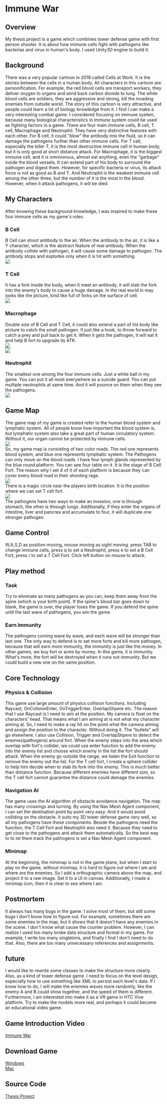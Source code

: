 # Immune War
## Overview
My thesis project is a game which combines tower defense game with first person shooter. It is about how immune cells fight with pathogens like bacterias and virus in human's body. I used Unity3D engine to build it. 
## Background
There was a very popular cartoon in 2018 called Cells at Work. It is the stories between the cells in a human body. All characters in this cartoon are personification. For example, the red blood cells are transport workers, they deliver oxygen to organs and send back carbon dioxide to lung. The white blood cells are soldiers, they are aggressive and strong, kill the invading enemies from outside world. The story of this cartoon is very attractive, and people could learn a lot of biology knowledge from it. I find I can make a very interesting combat game.
I considered focusing on immune system, because many biological characteristics in immune system could be used as fighting factors in a game. There are four main immune cells, B cell, T cell, Macrophage and Neutrophil. They have very distinctive features with each other. For B cell, it could "blow" the antibody into the fluid, so it can damage the pathogens further than other immune cells. For T cell, especially the killer T, it is the most destructive immune cell in human body, but it is only good at short distance attack. For Macrophage, it is the biggest immune cell, and it is omnivorous, almost eat anything, even the "garbage" inside the blood vessels. It can extend part of his body to surround the pathogen and digest them. However, for specific bacteria or virus, its attack force is not as good as B and T. And Neutrophil is the weakest immune cell among the other three, but the number of it is the most in the blood. However, when it attack pathogens, it will be died.
## My Characters
After knowing these background knowledge, I was inspired to make these four immune cells as my game's roles. 
### B Cell
B Cell can shoot antibody to the air. When the antibody to the air, it is like a Y character, which is the abstract feature of real antibody. When the antibody collide with pathogen, it will cause some damage to pathogen. The antibody stops and explodes only when it is hit with something.  
![](Images/BCell.png)    
### T Cell
It has a fork inside the body, when it meet an antibody, it will stab the fork into the enemy's body to cause a huge damage. In the real world in may looks like the picture, kind like full of forks on the surface of cell.  
![](Images/TCell.png)  
### Macrophage
Double size of B Cell and T Cell, it could also extend a part of his body like picture to catch the small pathogen. It just like a hook, to throw forward to catch a prey and pull back to get it. When it gets the pathogen, it will eat it and help B fort to upgrade its ATK.  
![](Images/MCell.png)  
![](Images/MCellAttack.png)  
### Neutrophil
The smallest one among the four immune cells. Just a white ball in my game. You can put it all most everywhere as a suicide guard. You can put multiple neutrophils at same time. And it will pounce on them when they see the pathogens.  
![](Images/NCell.png)  
## Game Map
The game map of my game is created refer to the human blood system and lymphatic system. All of people know how important the blood system is, but lymphatic system also take a great part of human circulatory system. Without it, our organ cannot be protected by immune cells.  
![](Images/GameMap.png)  
So, my game map is consisting of two color roads. The red one represents blood system, and blue one represents lymphatic system. The Pathogens can only move on the blood roads.
I have four lymph glands represented by the blue round platform. You can see four table on it. It is the stage of B Cell Fort. The reason why I set 4 of it of each platform is because they can cover every blood road in their shooting rage.  
![](Images/LymphaGland.png)  
There is a magic circle near the players birth location. It is the position where we can set T cell fort.  
![](Images/T.png)  
The pathogens have two ways to make an invasion, one is through stomach, the other is through lungs. Additionally, if they enter the organs of intestine, liver and pancrea and accumulate to four, it will duplicate one stronger pathogen. 
 
## Game Control
W,A,S,D as position moving, mouse moving as sight moving. press TAB to change immune cells, press q to set a Neutrophil, press e to set a B Cell Fort, press r to set a T Cell Fort. Click left button on mouse to attack. 
## Play method
### Task
Try to eliminate as many pathogens as you can, keep them away from the spine (which is your birth point). If the spine's blood bar goes down to blank, the game is over, the player loses the game. If you defend the spine until the last wave of pathogens, you win the game. 
### Earn Immunity
The pathogens coming wave by wave, and each wave will be stronger than last one. The only way to defend is to set more forts and kill more pathogen, because that will earn more immunity, the immunity is just like the money. In other games, we buy fort or arms by money. In this game, it is immunity. What's more, the fort will be destroyed when it runs out immunity. But we could build a new one on the same position.
## Core Technology
### Physics & Collision
This game use large amount of physics collision functions. Including Raycast, OnCollsionEnter, OnTriggerEnter, OverlapShpere etc. The reason that I use Raycast is I need to aim at the position. My camera is float on the characters' head. That means what I am aiming at is not what my character aiming at. So, I need to make a ray hit on the point what the camera aiming and assign the position to the character. Without doing it. The "bullets" will go elsewhere. 
I also use Collision, Trigger and OverlapShpere to detect the enemies(pathogens) around fort. When the enemy steps into the area which overlap with fort's collider, we could use enter function to add the enemy into the enemy list and choose which enemy in the list the fort should attack. When the enemy go outside the range, we listen the Exit function to remove the enemy out the list. 
For the T cell fort, I create a sphere collider to help him decide when to stab its fork into the enemy. This is much better than distance function. Because different enemies have different size, so the T cell fort cannot guarantee the distance could damage the enemies.
### Navigation AI
The game uses the AI algorithm of obstacle avoidance navigation. The map has many crossings and turning. By using the Nav Mesh Agent component, I can set the destination point by point very easy. And it would avoid colliding on the obstacle. It suits my 3D tower defense game very well, so all my pathogens have these components.
Beside the pathogens need the function, the T Cell Fort and Neutrophil also need it. Because they need to get close to the pathogens and attack them automatically. So the best way to to let them track the pathogens is set a Nav Mesh Agent component.
### Minimap
At the beginning, the minimap is not in the game plane, but when I start to play on the game, without minimap, it is hard to figure out where I am and where are the enemies. So I add a orthographic camera above the map, and project it to a raw image. Set it to a UI in canvas. Additionally, I made a minimap icon, then it is clear to see where I am.
## Postmortem
It always has many bugs in the game. I solve most of them, but still some bugs I don't know how to figure out. For example, sometimes there are some enemies in the map, but it shows that it doesn't have any enemies in the scene. I don't know what cause the counter problem. However, I can realize I used too many broke data structure and format in my game. For example, I write too many singletons, and finally I find I don't need to do that. Also, there are too many unnecessary references and assignments. 
## future
I would like to rewrite some classes to make the structure more clearly. Also, as a kind of tower defense game. I need to focus on the level design, especially how to use something like XML to persist each level's data. If I know how to do, I will make the enemies waves more randomly, like the enemy A and B could show together, and the speed of them is different. 
Furthermore, I am interested into make it as a VR game in HTC Vive platform. Try to make the models more real, and perhaps it could become an educational video game.
## Game Introduction Video
[Immune War](https://youtu.be/9Z0lEwg9t2M)  
## Download Game
[Windows](https://github.com/andydenost/Immune_War/tree/master/WindowsVersion)  
[Mac](https://github.com/andydenost/Immune_War/tree/master/MacVersion.app/Contents)  
## Source Code
[Thesis Project](https://github.com/andydenost/Immune_War/tree/master/Thesis_Project)  

